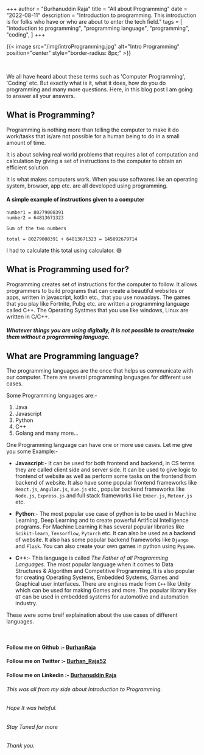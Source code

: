 +++
author = "Burhanuddin Raja"
title = "All about Programming"
date = "2022-08-11"
description = "Introduction to programming. This introduction is for folks who have or who are about to enter the tech field."
tags = [
    "intoduction to programming",
    "programming language",
    "programming",
    "coding",
]
+++

{{< image src="/img/introProgramming.jpg" alt="Intro Programming" position="center" style="border-radius: 8px;" >}}

&nbsp;
&nbsp;

We all have heard about these terms such as 'Computer Programming', 'Coding' etc. But exactly what is it, what it does, how do you do programming and many more questions. Here, in this blog post I am going to answer all your answers.

## What is Programming?

Programming is nothing more than telling the computer to make it do work/tasks that is/are not possible for a human being to do in a small amount of time.

It is about solving real world problems that requires a lot of computation and calculation by giving a set of instructions to the computer to obtain an efficient solution.

It is what makes computers work. When you use softwares like an operating system, browser, app etc. are all developed using programming.

#### A simple example of instructions given to a computer

```
number1 = 80279008391
number2 = 64813671323

Sum of the two numbers

total = 80279008391 + 64813671323 = 145092679714
```

I had to calculate this total using calculator. &#128517;


## What is Programming used for?

Programming creates set of instructions for the computer to follow. It allows programmers to build programs that can create a beautiful websites or apps, written in javascript, kotlin etc.,  that you use nowadays. The games that you play like Fortnite, Pubg etc. are written a programming language called C++. The Operating Systmes that you use like windows, Linux are written in C/C++.

##### Whatever things you are using digitally, it is not possible to create/make them without a programming language.


## What are Programming language?

The programming languages are the once that helps us communicate with our computer. There are several programming languages for different use cases. 

Some Programming languages are:-

1. Java
4. Javascript
3. Python
4. C++
5. Golang
and many more...

One Programming language can have one or more use cases. Let me give you some Example:-

- **Javascript**:- It can be used for both frontend and backend, in CS terms they are called client side and server side. It can be used to give logic to frontend of website as well as perform some tasks on the frontend from backend of website. It also have some popular frontend frameworks like `React.js`, `Angular.js`, `Vue.js` etc.,  popular backend frameworks like `Node.js`, `Express.js` and full stack frameworks like `Ember.js`, `Meteor.js` etc.

- **Python**:- The most popular use case of python is to be used in Machine Learning, Deep Learning and to create powerful Artificial Intelligence programs. For Machine Learning it has several popular libraries like `Scikit-learn`, `Tensorflow`, `Pytorch` etc. It can also be used as a backend of website. It also has some popular backend frameworks like `Django` and `Flask`. You can also create your own games in python using `Pygame`.

- **C++**:- This language is called *The Father of all Programming Languages*. The most popular language when it comes to Data Structures & Algorithm and Competitive Programming. It is also popular for creating Operating Systems, Embedded Systems, Games and Graphical user interfaces. There are engines made from `C++` like Unity which can be used for making Games and more. The popular library like `QT` can be used in embedded systems for automotive and automation industry.

These were some breif explaination about the use cases of different languages.


&nbsp;
&nbsp;

#### Follow me on Github :- [BurhanRaja](https://github.com/BurhanRaja)
#### Follow me on Twitter :- [Burhan_Raja52](https://twitter.com/Burhan_Raja52)
#### Follow me on Linkedin :- [Burhanuddin Raja](https://www.linkedin.com/in/burhanuddin-raja-261b1617b/)
###### This was all from my side about Introduction to Programming.
###### Hope It was helpful.
###### Stay Tuned for more
###### Thank you.